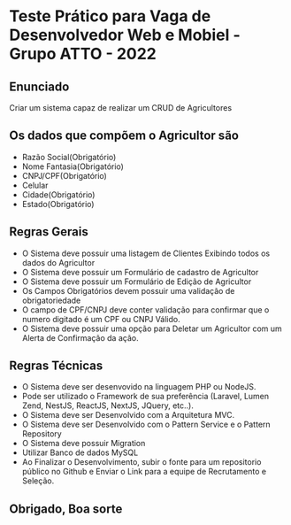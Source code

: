 # Teste Prático para Vaga de Desenvolvedor Web e Mobiel - Grupo ATTO - 2022

## Enunciado
Criar um sistema capaz de realizar um CRUD de Agricultores

## Os dados que compõem o Agricultor são
- Razão Social(Obrigatório)
- Nome Fantasia(Obrigatório)
- CNPJ/CPF(Obrigatório)
- Celular
- Cidade(Obrigatório)
- Estado(Obrigatório)

## Regras Gerais
- O Sistema deve possuir uma listagem de Clientes Exibindo todos os dados do Agricultor
- O Sistema deve possuir um Formulário de cadastro de Agricultor
- O Sistema deve possuir um Formulário de Edição de Agricultor
- Os Campos Obrigatórios devem possuir uma validação de obrigatoriedade
- O campo de CPF/CNPJ deve conter validação para confirmar que o numero digitado é um CPF ou CNPJ Válido.
- O Sistema deve possuir uma opção para Deletar um Agricultor com um Alerta de Confirmação da ação.

## Regras Técnicas
- O Sistema deve ser desenvovido na linguagem PHP ou NodeJS.
- Pode ser utilizado o Framework de sua preferência (Laravel, Lumen Zend, NestJS, ReactJS, NextJS, JQuery, etc..).
- O Sistema deve ser Desenvolvido com a Arquitetura MVC.
- O Sistema deve ser Desenvolvido com o Pattern Service e o Pattern Repository
- O Sistema deve possuir Migration
- Utilizar Banco de dados MySQL
- Ao Finalizar o Desenvolvimento, subir o fonte para um repositorio público no Github e Enviar o Link para a equipe de Recrutamento e Seleção.

## Obrigado, Boa sorte

